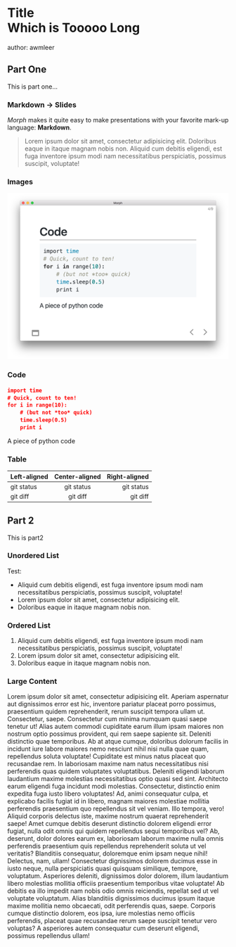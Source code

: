 # Title <br>Which is Tooooo Long

author: awmleer 



## Part One

This is part one...



### Markdown -> Slides

*Morph* makes it quite easy to make presentations with your favorite mark-up language: **Markdown**.

> Lorem ipsum dolor sit amet, consectetur adipisicing elit. Doloribus eaque in itaque magnam nobis non. Aliquid cum debitis eligendi, est fuga inventore ipsum modi nam necessitatibus perspiciatis, possimus suscipit, voluptate!



### Images

![test](./assets/testPicture.png)





### Code

```json
import time
# Quick, count to ten!
for i in range(10):
    # (but not *too* quick)
    time.sleep(0.5)
    print i
```

A piece of python code

###  Table

| Left-aligned | Center-aligned | Right-aligned |
| :----------- | :------------: | ------------: |
| git status   |   git status   |    git status |
| git diff     |    git diff    |      git diff |



## Part 2

This is part2



### Unordered List

Test:

- Aliquid cum debitis eligendi, est fuga inventore ipsum modi nam necessitatibus perspiciatis, possimus suscipit, voluptate!
- Lorem ipsum dolor sit amet, consectetur adipisicing elit. 
- Doloribus eaque in itaque magnam nobis non.



### Ordered List

1. Aliquid cum debitis eligendi, est fuga inventore ipsum modi nam necessitatibus perspiciatis, possimus suscipit, voluptate!
2. Lorem ipsum dolor sit amet, consectetur adipisicing elit. 
3. Doloribus eaque in itaque magnam nobis non.




### Large Content

Lorem ipsum dolor sit amet, consectetur adipisicing elit. Aperiam aspernatur aut dignissimos error est hic,
inventore pariatur placeat porro possimus, praesentium quidem reprehenderit, rerum suscipit tempora ullam ut.
Consectetur, saepe.
Consectetur cum minima numquam quasi saepe tenetur ut! Alias autem commodi cupiditate earum illum ipsam maiores non
nostrum optio possimus provident, qui rem saepe sapiente sit. Deleniti distinctio quae temporibus.
Ab at atque cumque, doloribus dolorum facilis in incidunt iure labore maiores nemo nesciunt nihil nisi nulla quae
quam, repellendus soluta voluptate! Cupiditate est minus natus placeat quo recusandae rem.
In laboriosam maxime nam natus necessitatibus nisi perferendis quas quidem voluptates voluptatibus. Deleniti
eligendi laborum laudantium maxime molestias necessitatibus optio quasi sed sint. Architecto earum eligendi fuga
incidunt modi molestias.
Consectetur, distinctio enim expedita fuga iusto libero voluptates! Ad, animi consequatur culpa, et explicabo
facilis fugiat id in libero, magnam maiores molestiae mollitia perferendis praesentium quo repellendus sit vel
veniam.
Illo tempora, vero! Aliquid corporis delectus iste, maxime nostrum quaerat reprehenderit saepe! Amet cumque debitis
deserunt distinctio dolorem eligendi error fugiat, nulla odit omnis qui quidem repellendus sequi temporibus vel?
Ab, deserunt, dolor dolores earum ex, laboriosam laborum maxime nulla omnis perferendis praesentium quis
repellendus reprehenderit soluta ut vel veritatis? Blanditiis consequatur, doloremque enim ipsam neque nihil!
Delectus, nam, ullam!
Consectetur dignissimos dolorem ducimus esse in iusto neque, nulla perspiciatis quasi quisquam similique, tempore,
voluptatum. Asperiores deleniti, dignissimos dolor dolorem, illum laudantium libero molestias mollitia officiis
praesentium temporibus vitae voluptate!
Ab debitis ea illo impedit nam nobis odio omnis reiciendis, repellat sed ut vel voluptate voluptatum. Alias
blanditiis dignissimos ducimus ipsum itaque maxime mollitia nemo obcaecati, odit perferendis quas, saepe.
Corporis cumque distinctio dolorem, eos ipsa, iure molestias nemo officiis perferendis, placeat quae recusandae
rerum saepe suscipit tenetur vero voluptas? A asperiores autem consequatur cum deserunt eligendi, possimus
repellendus ullam!

